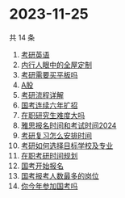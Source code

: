 # 2023-11-25

共 14 条

<!-- BEGIN -->
<!-- 最后更新时间 Sat Nov 25 2023 20:11:42 GMT+0800 (China Standard Time) -->

1. [考研英语](https://www.zhihu.com/search?q=%E8%80%83%E7%A0%94%E8%8B%B1%E8%AF%AD)
1. [内行人眼中的全屋定制](https://www.zhihu.com/search?q=%E5%86%85%E8%A1%8C%E4%BA%BA%E7%9C%BC%E4%B8%AD%E7%9A%84%E5%85%A8%E5%B1%8B%E5%AE%9A%E5%88%B6)
1. [考研需要买平板吗](https://www.zhihu.com/search?q=%E8%80%83%E7%A0%94%E9%9C%80%E8%A6%81%E4%B9%B0%E5%B9%B3%E6%9D%BF%E5%90%97)
1. [A股](https://www.zhihu.com/search?q=A%E8%82%A1)
1. [考研流程详解](https://www.zhihu.com/search?q=%E8%80%83%E7%A0%94%E6%B5%81%E7%A8%8B%E8%AF%A6%E8%A7%A3)
1. [国考连续六年扩招](https://www.zhihu.com/search?q=%E5%9B%BD%E8%80%83%E8%BF%9E%E7%BB%AD%E5%85%AD%E5%B9%B4%E6%89%A9%E6%8B%9B)
1. [在职研究生难度大吗](https://www.zhihu.com/search?q=%E5%9C%A8%E8%81%8C%E7%A0%94%E7%A9%B6%E7%94%9F%E9%9A%BE%E5%BA%A6%E5%A4%A7%E5%90%97)
1. [雅思报名时间和考试时间2024](https://www.zhihu.com/search?q=%E9%9B%85%E6%80%9D%E6%8A%A5%E5%90%8D%E6%97%B6%E9%97%B4%E5%92%8C%E8%80%83%E8%AF%95%E6%97%B6%E9%97%B42024)
1. [考研复习怎么安排时间](https://www.zhihu.com/search?q=%E8%80%83%E7%A0%94%E5%A4%8D%E4%B9%A0%E6%80%8E%E4%B9%88%E5%AE%89%E6%8E%92%E6%97%B6%E9%97%B4)
1. [考研如何选择目标学校及专业](https://www.zhihu.com/search?q=%E8%80%83%E7%A0%94%E5%A6%82%E4%BD%95%E9%80%89%E6%8B%A9%E7%9B%AE%E6%A0%87%E5%AD%A6%E6%A0%A1%E5%8F%8A%E4%B8%93%E4%B8%9A)
1. [在职考研时间规划](https://www.zhihu.com/search?q=%E5%9C%A8%E8%81%8C%E8%80%83%E7%A0%94%E6%97%B6%E9%97%B4%E8%A7%84%E5%88%92)
1. [国考开始报名](https://www.zhihu.com/search?q=%E5%9B%BD%E8%80%83%E5%BC%80%E5%A7%8B%E6%8A%A5%E5%90%8D)
1. [国考报考人数最多的岗位](https://www.zhihu.com/search?q=%E5%9B%BD%E8%80%83%E6%8A%A5%E8%80%83%E4%BA%BA%E6%95%B0%E6%9C%80%E5%A4%9A%E7%9A%84%E5%B2%97%E4%BD%8D)
1. [你今年参加国考吗](https://www.zhihu.com/search?q=%E4%BD%A0%E4%BB%8A%E5%B9%B4%E5%8F%82%E5%8A%A0%E5%9B%BD%E8%80%83%E5%90%97)

<!-- END -->
